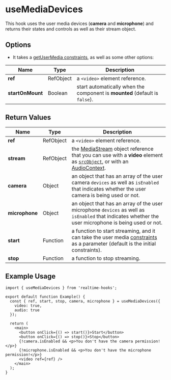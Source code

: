# useMediaDevices

This hook uses the user media devices (**camera** and **microphone**) and returns their states and controls as well as their stream object.

## Options

- It takes a [getUserMedia constraints](https://developer.mozilla.org/en-US/docs/Web/API/MediaDevices/getUserMedia#constraints), as well as some other options:

| Name             | Type      | Description                                                                 |
| ---------------- | --------- | --------------------------------------------------------------------------- |
| **ref**          | RefObject | a `<video>` element reference.                                              |
| **startOnMount** | Boolean   | start automatically when the component is **mounted** (default is `false`). |

## Return Values

| Name           | Type      | Description                                                                                                                                                                                                                                                                                                                         |
| -------------- | --------- | ----------------------------------------------------------------------------------------------------------------------------------------------------------------------------------------------------------------------------------------------------------------------------------------------------------------------------------- |
| **ref**        | RefObject | a `<video>` element reference.                                                                                                                                                                                                                                                                                                      |
| **stream**     | RefObject | the [MediaStream](https://developer.mozilla.org/en-US/docs/Web/API/MediaStream) object reference that you can use with a **video** element as [`srcObject`](https://developer.mozilla.org/en-US/docs/Web/API/HTMLMediaElement/srcObject), or with an [AudioContext](https://developer.mozilla.org/en-US/docs/Web/API/AudioContext). |
| **camera**     | Object    | an object that has an array of the user camera `devices` as well as `isEnabled` that indicates whether the user camera is being used or not.                                                                                                                                                                                        |
| **microphone** | Object    | an object that has an array of the user microphone `devices` as well as `isEnabled` that indicates whether the user microphone is being used or not.                                                                                                                                                                                |
| **start**      | Function  | a function to start streaming, and it can take the user media [constraints](https://developer.mozilla.org/en-US/docs/Web/API/MediaDevices/getUserMedia#constraints) as a parameter (default is the initial constraints).                                                                                                            |
| **stop**       | Function  | a function to stop streaming.                                                                                                                                                                                                                                                                                                       |

## Example Usage

```tsx
import { useMediaDevices } from 'realtime-hooks';

export default function Example() {
  const { ref, start, stop, camera, microphone } = useMediaDevices({
    video: true,
    audio: true
  });

  return (
    <main>
      <button onClick={() => start()}>Start</button>
      <button onClick={() => stop()}>Stop</button>
      {!camera.isEnabled && <p>You don't have the camera permission!</p>}
      {!microphone.isEnabled && <p>You don't have the microphone permission!</p>}
      <video ref={ref} />
    </main>
  );
}
```
